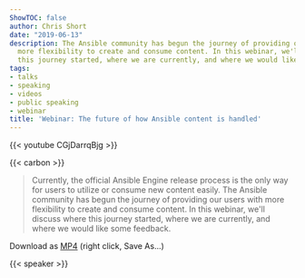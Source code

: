 ```yaml
---
ShowTOC: false
author: Chris Short
date: "2019-06-13"
description: The Ansible community has begun the journey of providing our users with
  more flexibility to create and consume content. In this webinar, we'll discuss where
  this journey started, where we are currently, and where we would like some feedback.
tags:
- talks
- speaking
- videos
- public speaking
- webinar
title: 'Webinar: The future of how Ansible content is handled'
---
```


{{< youtube CGjDarrqBjg >}}

{{< carbon >}}

> Currently, the official Ansible Engine release process is the only way for users to utilize or consume new content easily. The Ansible community has begun the journey of providing our users with more flexibility to create and consume content. In this webinar, we'll discuss where this journey started, where we are currently, and where we would like some feedback.

Download as [MP4](https://cdn.chrisshort.net/chrisshort/2019-06-13%2010.03-The-future-of-how-Ansible-content-is-handled.mp4) (right click, Save As...)

{{< speaker >}}
